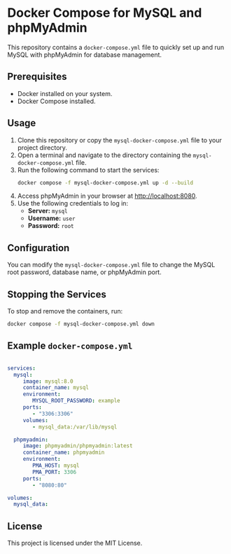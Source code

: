 # Docker Compose for MySQL and phpMyAdmin

This repository contains a `docker-compose.yml` file to quickly set up and run MySQL with phpMyAdmin for database management.

## Prerequisites

- Docker installed on your system.
- Docker Compose installed.

## Usage

1. Clone this repository or copy the `mysql-docker-compose.yml` file to your project directory.
2. Open a terminal and navigate to the directory containing the `mysql-docker-compose.yml` file.
3. Run the following command to start the services:
    ```bash
    docker compose -f mysql-docker-compose.yml up -d --build
    ```
4. Access phpMyAdmin in your browser at [http://localhost:8080](http://localhost:8080).
5. Use the following credentials to log in:
    - **Server:** `mysql`
    - **Username:** `user`
    - **Password:** `root`

## Configuration

You can modify the `mysql-docker-compose.yml` file to change the MySQL root password, database name, or phpMyAdmin port.

## Stopping the Services

To stop and remove the containers, run:
```bash
docker compose -f mysql-docker-compose.yml down
```

## Example `docker-compose.yml`

```yaml

services:
  mysql:
     image: mysql:8.0
     container_name: mysql
     environment:
        MYSQL_ROOT_PASSWORD: example
     ports:
        - "3306:3306"
     volumes:
        - mysql_data:/var/lib/mysql

  phpmyadmin:
     image: phpmyadmin/phpmyadmin:latest
     container_name: phpmyadmin
     environment:
        PMA_HOST: mysql
        PMA_PORT: 3306
     ports:
        - "8080:80"

volumes:
  mysql_data:
```

## License

This project is licensed under the MIT License.  